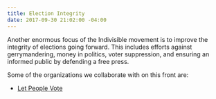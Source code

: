```yaml
---
title: Election Integrity
date: 2017-09-30 21:02:00 -04:00
---
```


Another enormous focus of the Indivisible movement is to improve the integrity of elections going forward. This includes efforts against gerrymandering, money in politics, voter suppression, and ensuring an informed public by defending a free press. 

Some of the organizations we collaborate with on this front are:
* [Let People Vote](https://www.aclu.org/other/let-people-vote-removing-restrictions-and-barriers-voting-america)
